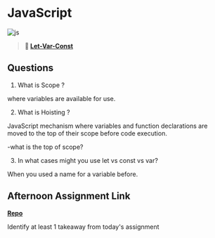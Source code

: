 # JavaScript

![js](https://bcw.blob.core.windows.net/public/img/courses/js.gif)

> **📖 [Let-Var-Const](https://codeworksacademy.com/fs-student-guide/resources/wk2/01-Let-Var-Const)**

## Questions

1. What is Scope ?

where variables are available for use.

2. What is Hoisting ?

JavaScript mechanism where variables and function declarations are moved to the top of their scope before code execution.

-what is the top of scope?

3. In what cases might you use let vs const vs var?

When you used a name for a variable before.  

## Afternoon Assignment Link

**[Repo](https://github.com/Curtis-Pollard-II/<ASSIGNMENT_REPO>)**

Identify at least 1 takeaway from today's assignment
